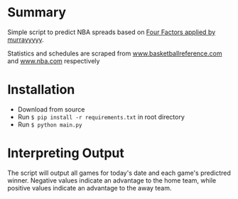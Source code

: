 # Summary
Simple script to predict NBA spreads based on [Four Factors applied by murrayyyyy](https://docs.google.com/document/d/1mN4zhW5-i2GAzL56dSfrTR8bSRFEDIXfZZdyJpeQ0lc/edit).

Statistics and schedules are scraped from www.basketballreference.com and www.nba.com respectively

# Installation
- Download from source
- Run ```$ pip install -r requirements.txt``` in root directory
- Run ```$ python main.py```

# Interpreting Output
The script will output all games for today's date and each game's predictred winner. Negative values indicate an advantage to the home team, while positive values indicate an advantage to the away team.
